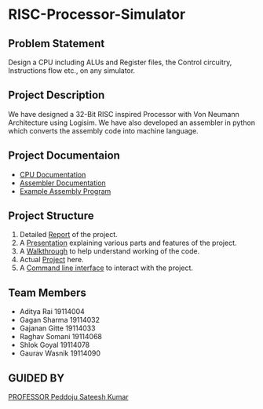 # RISC-Processor-Simulator
## Problem Statement
Design a CPU including ALUs and Register files, the Control circuitry, Instructions flow etc., on any simulator.

## Project Description
We have designed a 32-Bit RISC inspired Processor with Von Neumann Architecture using Logisim. We have also developed an assembler in python which converts the assembly code into machine language.

## Project Documentaion
- [CPU Documentation](https://github.com/gagansh7171/RISC-Processor-Simulator/blob/master/RISC-R/documentation/cpudoc.md)
- [Assembler Documentation](https://github.com/gagansh7171/RISC-Processor-Simulator/blob/master/RISC-R/documentation/assemblerdoc.md)
- [Example Assembly Program](https://github.com/gagansh7171/RISC-Processor-Simulator/blob/master/RISC-R/programFilesIO/program.asm)

## Project Structure

1. Detailed [Report](https://github.com/gagansh7171/RISC-Processor-Simulator/blob/master/Report.pdf) of the project.
2. A [Presentation](https://github.com/gagansh7171/RISC-Processor-Simulator/blob/master/Presentation.pptx) explaining various parts and features of the project.
3. A [Walkthrough](https://github.com/gagansh7171/RISC-Processor-Simulator/blob/master/Walkthrough.mp4) to help understand working of the code.
4. Actual [Project](https://github.com/gagansh7171/RISC-Processor-Simulator/tree/master/RISC-R) here.
5. A [Command line interface](https://github.com/gagansh7171/RISC-Processor-Simulator/blob/master/RISC-R/RISC-R.exe) to interact with the project.

## Team Members
* Aditya Rai 19114004
* Gagan Sharma 19114032
* Gajanan Gitte 19114033
* Raghav Somani 19114068
* Shlok Goyal 19114078
* Gaurav Wasnik 19114090

## GUIDED BY
[PROFESSOR Peddoju Sateesh Kumar](https://www.iitr.ac.in/departments/CSE/pages/Home+Departments_and_Centres+Electronics_and_Computer_Engineering+People+Faculty+Peddoju__Sateesh_Kumar_.html)
